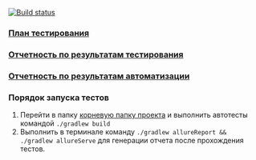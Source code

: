 [![Build status](https://ci.appveyor.com/api/projects/status/jxda1fujx0w16vkk?svg=true)](https://ci.appveyor.com/project/k-emiko/aqa-diploma)

### [План тестирования](https://github.com/k-emiko/aqa-diploma/blob/master/reporting/Plan.md)


### [Отчетность по результатам тестирования](https://github.com/k-emiko/aqa-diploma/blob/master/reporting/Report.md)

### [Отчетность по результатам автоматизации](https://github.com/k-emiko/aqa-diploma/blob/master/reporting/Summary.md)

### Порядок запуска тестов

1. Перейти в папку [корневую папку проекта](https://github.com/k-emiko/aqa-diploma/tree/master/) и выполнить автотесты командой `./gradlew build`
1. Выполнить в терминале команду `./gradlew allureReport && ./gradlew allureServe` для генерации отчета после прохождения тестов.
